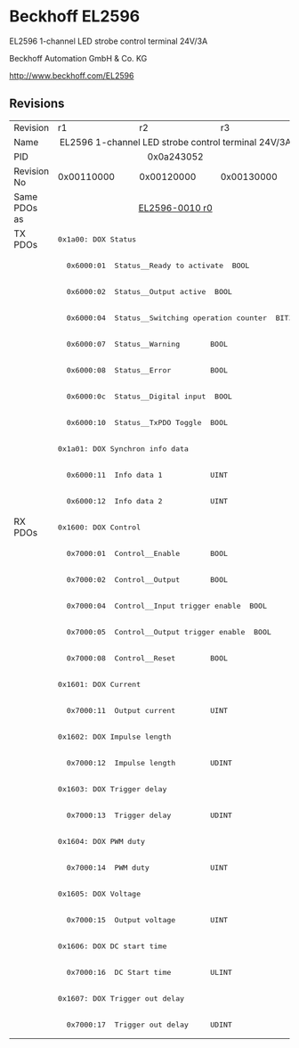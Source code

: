 # Beckhoff EL2596

EL2596 1-channel LED strobe control terminal 24V/3A

Beckhoff Automation GmbH & Co. KG

http://www.beckhoff.com/EL2596

## Revisions
<table>
<tr >
<td>Revision</td>
<td><div class="foo">r1</div></td>
<td><div class="foo">r2</div></td>
<td><div class="foo">r3</div></td>
</tr>
<tr >
<td>Name</td>
<td colspan=3 align="center"><div class="foo">EL2596 1-channel LED strobe control terminal 24V/3A</div></td>
</tr>
<tr >
<td>PID</td>
<td colspan=3 align="center"><div class="foo">0x0a243052</div></td>
</tr>
<tr >
<td>Revision No</td>
<td>0x00110000</td>
<td>0x00120000</td>
<td>0x00130000</td>
</tr>
<tr >
<td>Same PDOs as</td>
<td colspan=3 align="center"><a href="EL2596-0010">EL2596-0010 r0</a></td>
</tr>
<tr class="txpdo pdosection">
<td rowspan=11 valign=top>TX PDOs</td>
<td colspan=3 align="left"><pre>0x1a00: DOX Status</pre></td>
<td></td>
</tr>
<tr class="txpdo">
<td colspan=3 align="left"><pre>  0x6000:01  Status__Ready to activate  BOOL</pre></td>
</tr>
<tr class="txpdo">
<td colspan=3 align="left"><pre>  0x6000:02  Status__Output active  BOOL</pre></td>
</tr>
<tr class="txpdo">
<td colspan=3 align="left"><pre>  0x6000:04  Status__Switching operation counter  BIT3</pre></td>
</tr>
<tr class="txpdo">
<td colspan=3 align="left"><pre>  0x6000:07  Status__Warning       BOOL</pre></td>
</tr>
<tr class="txpdo">
<td colspan=3 align="left"><pre>  0x6000:08  Status__Error         BOOL</pre></td>
</tr>
<tr class="txpdo">
<td colspan=3 align="left"><pre>  0x6000:0c  Status__Digital input  BOOL</pre></td>
</tr>
<tr class="txpdo">
<td colspan=3 align="left"><pre>  0x6000:10  Status__TxPDO Toggle  BOOL</pre></td>
</tr>
<tr class="txpdo pdosection">
<td colspan=3 align="left"><pre>0x1a01: DOX Synchron info data</pre></td>
</tr>
<tr class="txpdo">
<td colspan=3 align="left"><pre>  0x6000:11  Info data 1           UINT</pre></td>
</tr>
<tr class="txpdo">
<td colspan=3 align="left"><pre>  0x6000:12  Info data 2           UINT</pre></td>
</tr>
<tr class="rxpdo pdosection">
<td rowspan=20 valign=top>RX PDOs</td>
<td colspan=3 align="left"><pre>0x1600: DOX Control</pre></td>
<td></td>
</tr>
<tr class="rxpdo">
<td colspan=3 align="left"><pre>  0x7000:01  Control__Enable       BOOL</pre></td>
</tr>
<tr class="rxpdo">
<td colspan=3 align="left"><pre>  0x7000:02  Control__Output       BOOL</pre></td>
</tr>
<tr class="rxpdo">
<td colspan=3 align="left"><pre>  0x7000:04  Control__Input trigger enable  BOOL</pre></td>
</tr>
<tr class="rxpdo">
<td colspan=3 align="left"><pre>  0x7000:05  Control__Output trigger enable  BOOL</pre></td>
</tr>
<tr class="rxpdo">
<td colspan=3 align="left"><pre>  0x7000:08  Control__Reset        BOOL</pre></td>
</tr>
<tr class="rxpdo pdosection">
<td colspan=3 align="left"><pre>0x1601: DOX Current</pre></td>
</tr>
<tr class="rxpdo">
<td colspan=3 align="left"><pre>  0x7000:11  Output current        UINT</pre></td>
</tr>
<tr class="rxpdo pdosection">
<td colspan=3 align="left"><pre>0x1602: DOX Impulse length</pre></td>
</tr>
<tr class="rxpdo">
<td colspan=3 align="left"><pre>  0x7000:12  Impulse length        UDINT</pre></td>
</tr>
<tr class="rxpdo pdosection">
<td colspan=3 align="left"><pre>0x1603: DOX Trigger delay</pre></td>
</tr>
<tr class="rxpdo">
<td colspan=3 align="left"><pre>  0x7000:13  Trigger delay         UDINT</pre></td>
</tr>
<tr class="rxpdo pdosection">
<td colspan=3 align="left"><pre>0x1604: DOX PWM duty</pre></td>
</tr>
<tr class="rxpdo">
<td colspan=3 align="left"><pre>  0x7000:14  PWM duty              UINT</pre></td>
</tr>
<tr class="rxpdo pdosection">
<td colspan=3 align="left"><pre>0x1605: DOX Voltage</pre></td>
</tr>
<tr class="rxpdo">
<td colspan=3 align="left"><pre>  0x7000:15  Output voltage        UINT</pre></td>
</tr>
<tr class="rxpdo pdosection">
<td colspan=3 align="left"><pre>0x1606: DOX DC start time</pre></td>
</tr>
<tr class="rxpdo">
<td colspan=3 align="left"><pre>  0x7000:16  DC Start time         ULINT</pre></td>
</tr>
<tr class="rxpdo pdosection">
<td colspan=3 align="left"><pre>0x1607: DOX Trigger out delay</pre></td>
</tr>
<tr class="rxpdo">
<td colspan=3 align="left"><pre>  0x7000:17  Trigger out delay     UDINT</pre></td>
</tr>
</table>
